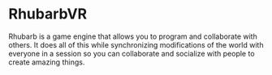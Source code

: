 # RhubarbVR
Rhubarb is a game engine that allows you to program and collaborate with others. It does all of this while synchronizing modifications of the world with everyone in a session so you can collaborate and socialize with people to create amazing things. 

